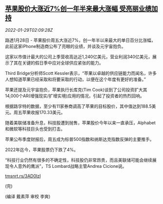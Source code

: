 <!--1643423463000-->
[苹果股价大涨近7%创一年半来最大涨幅 受亮丽业绩加持](https://cn.reuters.com/article/apple-stock-price-spike-0129-idCNKBS2K301Y)
------

<div><i>2022-01-29T02:09:28Z</i></div><p>路透1月28日 - 苹果股价周五大涨近7%，创一年半以来最大的单日百分比涨幅，此前这家iPhone制造商公布了亮眼的业绩，并谈及元宇宙抱负。</p><p>这家以市值计最大的公司上季营收高达近1,240亿美元，营业利润340亿美元，展示了其在关键的假日季中应对全球供应紧张的能力。</p><p>Third Bridge分析师Scott Kessler表示，“苹果以卓越的供应链能力而闻名，许多人想知道苹果已经采取和将要采取的行动，以便在这个年度有更好的准备。”</p><p>苹果还提及元宇宙抱负，苹果执行长库克(Tim Cook)谈到了公司投资扩大其14,000个AR(增强现实/扩增实境)应用的情况，引起了投资者的热烈回响。</p><p>根据路孚特的数据，至少有11家券商调高了苹果的目标股价，其中值达到188.5美元。周五苹果收报170.33美元。</p><p>随着美联储准备升息，科技股遭到抛售，苹果股价今年以来一直承压，Alphabet和微软等科技巨头也受到打击。</p><p>苹果公布季度财报后，周五成为标普500指数和纳斯达克指数反弹的主要推手。</p><p>2022年迄今，苹果股票仍下跌了4%。</p><p>“科技行业仍然有很多的不确定性，科技股仍非常昂贵，而且美联储可能会继续展现令人意外的鹰派”，TS Lombard战略主管Andrea Cicione说。</p><p><a href="https://tmsnrt.rs/3AD0lzI">tmsnrt.rs/3AD0lzI</a></p><p>(完)</p><p>(编译 戴素萍 审校 李爽)</p>
